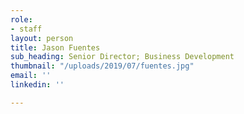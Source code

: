 ```yaml
---
role:
- staff
layout: person
title: Jason Fuentes
sub_heading: Senior Director; Business Development
thumbnail: "/uploads/2019/07/fuentes.jpg"
email: ''
linkedin: ''

---
```

